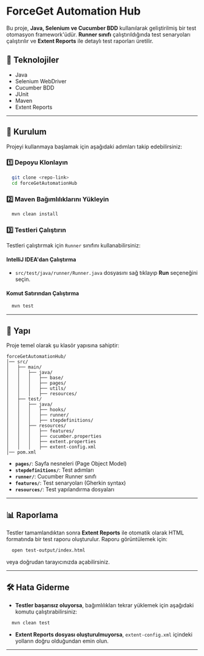# ForceGet Automation Hub

Bu proje, **Java, Selenium ve Cucumber BDD** kullanılarak geliştirilmiş bir test otomasyon framework'üdür. **Runner sınıfı** çalıştırıldığında test senaryoları çalıştırılır ve **Extent Reports** ile detaylı test raporları üretilir.

## 📌 Teknolojiler
- Java
- Selenium WebDriver
- Cucumber BDD
- JUnit
- Maven
- Extent Reports

---

## 🚀 Kurulum

Projeyi kullanmaya başlamak için aşağıdaki adımları takip edebilirsiniz:

### 1️⃣ Depoyu Klonlayın
```sh
  git clone <repo-link>
  cd forceGetAutomationHub
```

### 2️⃣ Maven Bağımlılıklarını Yükleyin
```sh
  mvn clean install
```

### 3️⃣ Testleri Çalıştırın
Testleri çalıştırmak için `Runner` sınıfını kullanabilirsiniz:

#### IntelliJ IDEA'dan Çalıştırma
- `src/test/java/runner/Runner.java` dosyasını sağ tıklayıp **Run** seçeneğini seçin.

#### Komut Satırından Çalıştırma
```sh
  mvn test
```

---

## 📝 Yapı
Proje temel olarak şu klasör yapısına sahiptir:
```
forceGetAutomationHub/
│── src/
│   ├── main/
│   │   ├── java/
│   │   │   ├── base/
│   │   │   ├── pages/
│   │   │   ├── utils/
│   │   │   ├── resources/
│   ├── test/
│   │   ├── java/
│   │   │   ├── hooks/
│   │   │   ├── runner/
│   │   │   ├── stepdefinitions/
│   │   ├── resources/
│   │   │   ├── features/
│   │   │   ├── cucumber.properties
│   │   │   ├── extent.properties
│   │   │   ├── extent-config.xml
│── pom.xml
```

- **`pages/`**: Sayfa nesneleri (Page Object Model)
- **`stepdefinitions/`**: Test adımları
- **`runner/`**: Cucumber Runner sınıfı
- **`features/`**: Test senaryoları (Gherkin syntax)
- **`resources/`**: Test yapılandırma dosyaları

---

## 📊 Raporlama

Testler tamamlandıktan sonra **Extent Reports** ile otomatik olarak HTML formatında bir test raporu oluşturulur. Raporu görüntülemek için:

```sh
  open test-output/index.html
```
veya doğrudan tarayıcınızda açabilirsiniz.

---

## 🛠 Hata Giderme
- **Testler başarısız oluyorsa**, bağımlılıkları tekrar yüklemek için aşağıdaki komutu çalıştırabilirsiniz:
```sh
  mvn clean test
```
- **Extent Reports dosyası oluşturulmuyorsa**, `extent-config.xml` içindeki yolların doğru olduğundan emin olun.

---
